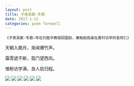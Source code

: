```yaml
---
layout: post
title: 子夜吴歌·冬歌
date: 2017-1-12
categories: poem farewell
---
```


`《子夜吴歌·冬歌—写在刘胜华教授回国前，兼勉励孤身在夏村访学的各同仁》`​

天朝入腊月，渐闻爆竹声。

霜雪遮不断，孤门望西风。

惟盼访学满，良人启归程。

<!--more-->
![]({{site.url}}/Images/63.JPG)
![]({{site.url}}/Images/67.JPG)
![]({{site.url}}/Images/68.JPG)
![]({{site.url}}/Images/69.JPG)
![]({{site.url}}/Images/70.JPG)
![]({{site.url}}/Images/71.JPG)

<script>
  (function(i,s,o,g,r,a,m){i['GoogleAnalyticsObject']=r;i[r]=i[r]||function(){
  (i[r].q=i[r].q||[]).push(arguments)},i[r].l=1*new Date();a=s.createElement(o),
  m=s.getElementsByTagName(o)[0];a.async=1;a.src=g;m.parentNode.insertBefore(a,m)
  })(window,document,'script','https://www.google-analytics.com/analytics.js','ga');

  ga('create', 'UA-85986843-1', 'auto');
  ga('send', 'pageview');

</script>

